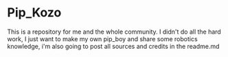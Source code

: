 # Pip_Kozo
This is a repository for me and the whole community.
I didn't do all the hard work, I just want to make my own pip_boy and share some robotics knowledge, i'm also going to post all sources and credits in the readme.md
